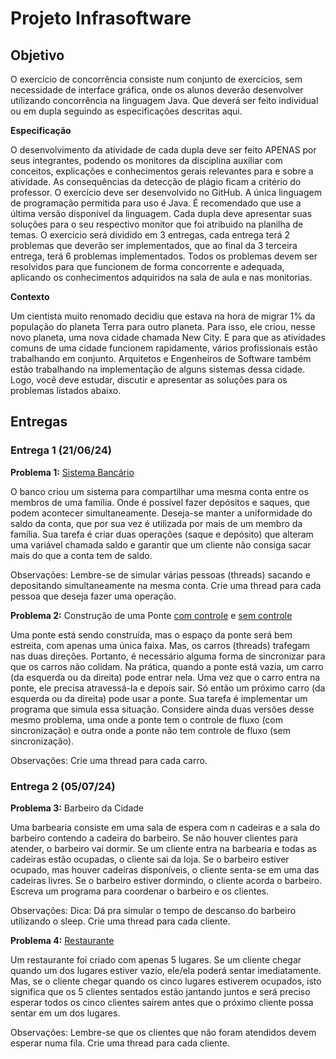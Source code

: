 # Projeto Infrasoftware

## Objetivo
O exercício de concorrência consiste num conjunto de exercícios, sem necessidade de interface gráfica, onde os alunos deverão desenvolver utilizando concorrência na linguagem Java. Que deverá ser feito individual ou em dupla seguindo as especificações descritas aqui. 

**Especificação**

O desenvolvimento da atividade de cada dupla deve ser feito APENAS por seus integrantes, podendo os monitores da disciplina auxiliar com conceitos, explicações e conhecimentos gerais relevantes para e sobre a atividade. As consequências da detecção de plágio ficam a critério do professor.
O exercício deve ser desenvolvido no GitHub. A única linguagem de programação permitida para uso é Java. É recomendado que use a última versão disponível da linguagem. 
Cada dupla deve apresentar suas soluções para o seu respectivo monitor que foi atribuido na planilha de temas. 
O exercício será dividido em 3 entregas, cada entrega terá 2 problemas que deverão ser implementados, que ao final da 3 terceira entrega, terá 6 problemas implementados. Todos os problemas devem ser resolvidos para que funcionem de forma concorrente e adequada, aplicando os conhecimentos adquiridos na sala de aula e nas monitorias.

**Contexto**

Um cientista muito renomado decidiu que estava na hora de migrar 1% da população do planeta Terra para outro planeta. Para isso, ele criou, nesse novo planeta, uma nova cidade chamada New City. E para que as atividades comuns de uma cidade funcionem rapidamente, vários profissionais estão trabalhando em conjunto. Arquitetos e Engenheiros de Software também estão trabalhando na implementação de alguns sistemas dessa cidade. Logo, você deve estudar, discutir e apresentar as soluções para os problemas listados abaixo.

## Entregas
### Entrega 1 (21/06/24)
**Problema 1:** [Sistema Bancário](https://github.com/waltercrastobr/Projeto-Infrasoftware/blob/main/Banco.java)

O banco criou um sistema para compartilhar uma mesma conta entre os membros de uma família. Onde é possível fazer depósitos e saques, que podem acontecer simultaneamente. Deseja-se manter a uniformidade do saldo da conta, que por sua vez é utilizada por mais de um membro da família. Sua tarefa é criar duas operações (saque e depósito) que alteram uma variável chamada saldo e garantir que um cliente não consiga sacar mais do que a conta tem de saldo. 

Observações:
Lembre-se de simular várias pessoas (threads) sacando e depositando simultaneamente na mesma conta.
Crie uma thread para cada pessoa que deseja fazer uma operação.

**Problema 2:** Construção de uma Ponte [com controle](https://github.com/waltercrastobr/Projeto-Infrasoftware/blob/main/ControlePonte.java) e [sem controle](https://github.com/waltercrastobr/Projeto-Infrasoftware/blob/main/SemControlePonte.java)

Uma ponte está sendo construída, mas o espaço da ponte será bem estreita, com apenas uma única faixa. Mas, os carros (threads) trafegam nas duas direções. Portanto, é necessário alguma forma de sincronizar para que os carros não colidam. Na prática, quando a ponte está vazia, um carro (da esquerda ou da direita) pode entrar nela. Uma vez que o carro entra na ponte, ele precisa atravessá-la e depois sair. Só então um próximo carro (da esquerda ou da direita) pode usar a ponte. Sua tarefa é implementar um programa que simula essa situação. Considere ainda duas versões desse mesmo problema, uma onde a ponte tem o controle de fluxo (com sincronização) e outra onde a ponte não tem controle de fluxo (sem sincronização).

Observações:
Crie uma thread para cada carro.


### Entrega 2 (05/07/24)
**Problema 3:** Barbeiro da Cidade

Uma barbearia consiste em uma sala de espera com n cadeiras e a sala do barbeiro contendo a cadeira do barbeiro. Se não houver clientes para atender, o barbeiro vai dormir. Se um cliente entra na barbearia e todas as cadeiras estão ocupadas, o cliente sai da loja. Se o barbeiro estiver ocupado, mas houver cadeiras disponíveis, o cliente senta-se em uma das cadeiras livres. Se o barbeiro estiver dormindo, o cliente acorda o barbeiro. Escreva um programa para coordenar o barbeiro e os clientes.

Observações:
Dica: Dá pra simular o tempo de descanso do barbeiro utilizando o sleep.
Crie uma thread para cada cliente.

**Problema 4:** [Restaurante](https://github.com/waltercrastobr/Projeto-Infrasoftware/blob/main/SimulacaoRestaurante.java)

Um restaurante foi criado com apenas 5 lugares. Se um cliente chegar quando um dos lugares estiver vazio, ele/ela poderá sentar imediatamente. Mas, se o cliente chegar quando os cinco lugares estiverem ocupados, isto significa que os 5 clientes sentados estão jantando juntos e será preciso esperar todos os cinco clientes saírem antes que o próximo cliente possa sentar em um dos lugares.

Observações:
Lembre-se que os clientes que não foram atendidos devem esperar numa fila.
Crie uma thread para cada cliente.




